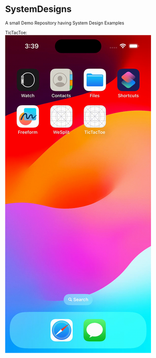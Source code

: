# SystemDesigns
A small Demo Repository having System Design Examples


TicTacToe:
![TicTacToe](TicTacToe/TicTacToe.gif)
